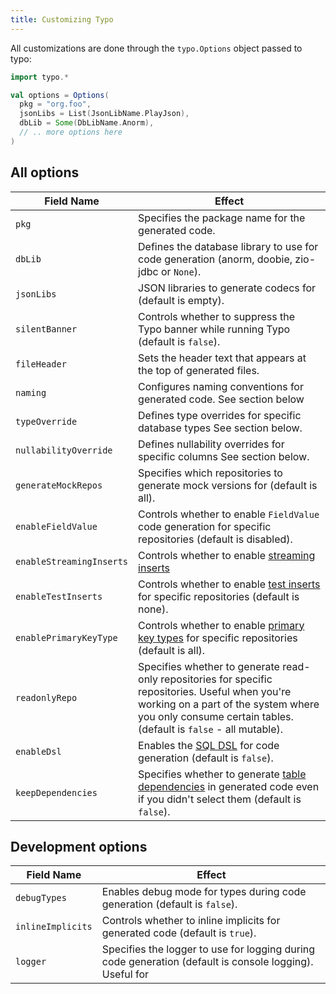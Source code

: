 ```yaml
---
title: Customizing Typo
---
```


All customizations are done through the `typo.Options` object passed to typo:

```scala mdoc:silent
import typo.*

val options = Options(
  pkg = "org.foo",
  jsonLibs = List(JsonLibName.PlayJson),
  dbLib = Some(DbLibName.Anorm),
  // .. more options here
)

```

## All options

| Field Name               | Effect                                                                                                                                                                                                        |
|--------------------------|---------------------------------------------------------------------------------------------------------------------------------------------------------------------------------------------------------------|
| `pkg`                    | Specifies the package name for the generated code.                                                                                                                                                            |
| `dbLib`                  | Defines the database library to use for code generation (anorm, doobie, zio-jdbc or `None`).                                                                                                                  |
| `jsonLibs`               | JSON libraries to generate codecs for (default is empty).                                                                                                                                                     |
| `silentBanner`           | Controls whether to suppress the Typo banner while running Typo (default is `false`).                                                                                                                         |
| `fileHeader`             | Sets the header text that appears at the top of generated files.                                                                                                                                              |
| `naming`                 | Configures naming conventions for generated code. See section below                                                                                                                                           |
| `typeOverride`           | Defines type overrides for specific database types See section below.                                                                                                                                         |
| `nullabilityOverride`    | Defines nullability overrides for specific columns See section below.                                                                                                                                         |
| `generateMockRepos`      | Specifies which repositories to generate mock versions for (default is all).                                                                                                                                  |
| `enableFieldValue`       | Controls whether to enable `FieldValue` code generation for specific repositories (default is disabled).                                                                                                      |
| `enableStreamingInserts` | Controls whether to enable [streaming inserts](other-features/streaming-inserts.md)                                                                                                                           |
| `enableTestInserts`      | Controls whether to enable [test inserts](other-features/testing-with-random-values.md) for specific repositories (default is none).                                                                          |
| `enablePrimaryKeyType`   | Controls whether to enable [primary key types](type-safety/id-types.md) for specific repositories (default is all).                                                                                           |
| `readonlyRepo`           | Specifies whether to generate read-only repositories for specific repositories. Useful when you're working on a part of the system where you only consume certain tables. (default is `false` - all mutable). |
| `enableDsl`              | Enables the [SQL DSL](what-is/dsl.md) for code generation (default is `false`).                                                                                                                               |
| `keepDependencies`       | Specifies whether to generate [table dependencies](type-safety/type-flow.md) in generated code even if you didn't select them (default is `false`).                                                           |

## Development options

| Field Name        | Effect                                                                                                  |
|-------------------|---------------------------------------------------------------------------------------------------------|
| `debugTypes`      | Enables debug mode for types during code generation (default is `false`).                               |
| `inlineImplicits` | Controls whether to inline implicits for generated code (default is `true`).                            |
| `logger`          | Specifies the logger to use for logging during code generation (default is console logging). Useful for |



